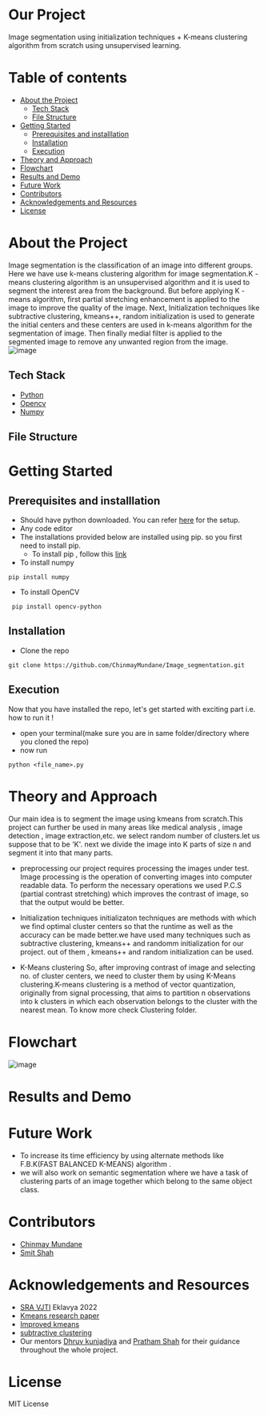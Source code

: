# Our Project
Image segmentation using initialization techniques + K-means clustering algorithm from scratch using unsupervised learning.


# Table of contents
- [About the Project](#About-the-Project)
  - [Tech Stack](#Tech-Stack)
  - [File Structure](#File-Structure)
- [Getting Started](#Getting-Started)
  - [Prerequisites and installlation](#Prerequisites-and-installlation)
  - [Installation](#Installation)
  - [Execution](#Execution)
- [Theory and Approach](#Theory-and-Approach)
-  [Flowchart](#Flowchart)
-  [Results and Demo](#Results-and-Demo)
-  [Future Work](#Future-Work)
-  [Contributors](#Contributors)
-  [Acknowledgements and Resources](#Acknowledgements-and-Resources)
-  [License](#License)

# About the Project
Image segmentation is the classification of an image into different groups. Here we have use k-means clustering algorithm for image segmentation.K -means clustering algorithm is an unsupervised algorithm and it is used to segment the interest area from the background. But before applying K -means algorithm, first partial stretching enhancement is applied to the image to improve the quality of the image. Next, Initialization techniques like subtractive clustering, kmeans++, random initialization is used to generate the initial centers and these centers are used in k-means algorithm for the segmentation of image. Then finally medial filter is applied to the segmented image to remove any unwanted region from the image. \
![image](https://user-images.githubusercontent.com/109454803/194568361-7efcbcf9-80c1-4d8f-b2e9-9ac691f8fbc7.png)



## Tech Stack
- [Python](https://www.python.org/)
- [Opencv](https://opencv.org/)
- [Numpy](https://numpy.org/doc/#)


## File Structure



# Getting Started
## Prerequisites and installlation
- Should have python downloaded. You can refer [here](https://www.python.org/downloads/) for the setup.
- Any code editor
- The installations provided below are installed using pip. so you first need to install pip.
  - To install pip , follow this [link](https://www.geeksforgeeks.org/how-to-install-pip-on-windows/)
- To install numpy
```
pip install numpy
```
- To install OpenCV
```
 pip install opencv-python
```


## Installation
- Clone the repo
```
git clone https://github.com/ChinmayMundane/Image_segmentation.git
```

## Execution
Now that you have installed the repo, let's get started with exciting part i.e. how to run it !
- open your terminal(make sure you are in same folder/directory where you cloned the repo)
- now run
```
python <file_name>.py
```

# Theory and Approach
Our main idea is to segment the image using kmeans from scratch.This project can further be used in many areas like medical analysis , image detection , image extraction,etc. we select random number of clusters.let us suppose that to be 'K'. next we divide the image into K parts of size n and segment it into that many parts. 

- preprocessing
our project requires processing the images under test. Image processing is the operation of converting images into computer readable data. To perform the necessary operations we used P.C.S (partial contrast stretching) which improves the contrast of image, so that the output would be better.

- Initialization techniques
initializaton techniques are methods with which we find optimal cluster centers so that the runtime as well as the accuracy can be made better.we have used many techniques such as subtractive clustering, kmeans++ and randomm initialization for our project. out of them , kmeans++ and random initialization can be used. 


- K-Means clustering
So, after improving contrast of image and selecting no. of cluster centers, we need to cluster them by using K-Means clustering.K-means clustering is a method of vector quantization, originally from signal processing, that aims to partition n observations into k clusters in which each observation belongs to the cluster with the nearest mean. To know more check Clustering folder.

# Flowchart
![image](https://user-images.githubusercontent.com/109454803/194362565-30c29213-f821-4638-8328-7910a0869deb.png)



# Results and Demo



# Future Work
- To increase its time efficiency by using alternate methods like F.B.K(FAST BALANCED K-MEANS) algorithm .
- we will also work on semantic segmentation where we have a task of clustering parts of an image together which belong to the same object class.

# Contributors
- [Chinmay Mundane](https://github.com/ChinmayMundane)
- [Smit Shah](https://github.com/Smit1603)

# Acknowledgements and Resources
- [SRA VJTI](https://sravjti.in/) Eklavya 2022
- [Kmeans research paper](https://www.sciencedirect.com/science/article/pii/S1877050915014143#:~:text=Subtractive%20clustering%20method%20is%20data,for%20the%20segmentation%20of%20image)
- [Improved kmeans](https://ieeexplore.ieee.org/document/5453745)
- [subtractive clustering](https://www.researchgate.net/publication/233932671_Fuzzy_Model_Identification_Based_on_Cluster_Estimation?enrichId=rgreq-08593b3226677b5b8cbc445ed54fdebb-XXX&enrichSource=Y292ZXJQYWdlOzIzMzkzMjY3MTtBUzoxOTA0MTEzNjA0NDAzMjBAMTQyMjQwOTAxNDAzOQ%3D%3D&el=1_x_2&_esc=publicationCoverPdf)
- Our mentors [Dhruv kunjadiya](https://github.com/Dhruv454000) and [Pratham Shah](https://github.com/shahpratham) for their guidance throughout the whole project.


# License
MIT License




